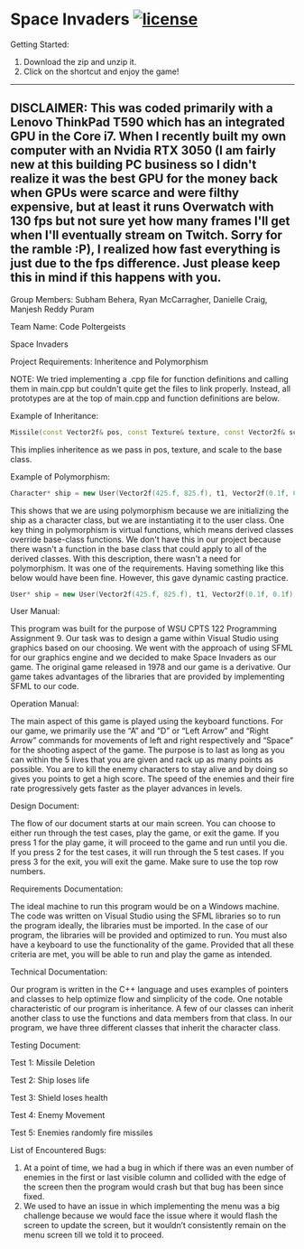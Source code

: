 # Space Invaders [![license](https://img.shields.io/github/license/DAVFoundation/captain-n3m0.svg?style=flat-square)](https://github.com/subhamb123/Space-Invaders/blob/main/LICENSE)

Getting Started:
1) Download the zip and unzip it.
2) Click on the shortcut and enjoy the game!

-----------------------------------------------------------------------------------------------------------------------------------------------------------------------
DISCLAIMER:
This was coded primarily with a Lenovo ThinkPad T590 which has an integrated GPU in the Core i7. When I recently built my own computer with an Nvidia RTX 3050 (I am fairly new at this building PC business so I didn't realize it was the best GPU for the money back when GPUs were scarce and were filthy expensive, but at least it runs Overwatch with 130 fps but not sure yet how many frames I'll get when I'll eventually stream on Twitch. Sorry for the ramble :P), I realized how fast everything is just due to the fps difference. Just please keep this in mind if this happens with you.
-----------------------------------------------------------------------------------------------------------------------------------------------------------------------

Group Members: Subham Behera, Ryan McCarragher, Danielle Craig, Manjesh Reddy Puram

Team Name: Code Poltergeists

Space Invaders

Project Requirements: Inheritence and Polymorphism

NOTE: We tried implementing a .cpp file for function definitions and calling them in main.cpp but couldn't quite get the files to link properly. Instead, all prototypes are at the top of main.cpp and function definitions are below.

Example of Inheritance:

```Cpp
Missile(const Vector2f& pos, const Texture& texture, const Vector2f& scale) : Character(pos, texture, scale) {}
```

This implies inheritence as we pass in pos, texture, and scale to the base class.

Example of Polymorphism:

```Cpp
Character* ship = new User(Vector2f(425.f, 825.f), t1, Vector2f(0.1f, 0.1f));
```

This shows that we are using polymorphism because we are initializing the ship as a character class, but we are instantiating it to the user class. One key thing in polymorphism is virtual functions, which means derived classes override base-class functions. We don't have this in our project because there wasn't a function in the base class that could apply to all of the derived classes. With this description, there wasn't a need for polymorphism. It was one of the requirements. Having something like this below would have been fine. However, this gave dynamic casting practice.

```Cpp
User* ship = new User(Vector2f(425.f, 825.f), t1, Vector2f(0.1f, 0.1f));
```

User Manual:

This program was built for the purpose of WSU CPTS 122 Programming Assignment 9. Our task was to design a game within Visual Studio using graphics based on our choosing. We went with the approach of using SFML for our graphics engine and we decided to make Space Invaders as our game. The original game released in 1978 and our game is a derivative. Our game takes advantages of the libraries that are provided by implementing SFML to our code.

Operation Manual:

The main aspect of this game is played using the keyboard functions. For our game, we primarily use the “A” and “D” or “Left Arrow” and “Right Arrow” commands for movements of left and right respectively and “Space” for the shooting aspect of the game. The purpose is to last as long as you can within the 5 lives that you are given and rack up as many points as possible. You are to kill the enemy characters to stay alive and by doing so gives you points to get a high score. The speed of the enemies and their fire rate progressively gets faster as the player advances in levels.

Design Document:

The flow of our document starts at our main screen. You can choose to either run through the test cases, play the game, or exit the game. If you press 1 for the play game, it will proceed to the game and run until you die. If you press 2 for the test cases, it will run through the 5 test cases. If you press 3 for the exit, you will exit the game. Make sure to use the top row numbers.

Requirements Documentation:

The ideal machine to run this program would be on a Windows machine. The code was written on Visual Studio using the SFML libraries so to run the program ideally, the libraries must be imported. In the case of our program, the libraries will be provided and optimized to run. You must also have a keyboard to use the functionality of the game. Provided that all these criteria are met, you will be able to run and play the game as intended.

Technical Documentation:

Our program is written in the C++ language and uses examples of pointers and classes to help optimize flow and simplicity of the code. One notable characteristic of our program is inheritance. A few of our classes can inherit another class to use the functions and data members from that class. In our program, we have three different classes that inherit the character class. 

Testing Document:

Test 1: Missile Deletion

Test 2: Ship loses life

Test 3: Shield loses health

Test 4: Enemy Movement

Test 5: Enemies randomly fire missiles

List of Encountered Bugs:
1.	At a point of time, we had a bug in which if there was an even number of enemies in the first or last visible column and collided with the edge of the screen then the program would crash but that bug has been since fixed.
2.	We used to have an issue in which implementing the menu was a big challenge because we would face the issue where it would flash the screen to update the screen, but it wouldn’t consistently remain on the menu screen till we told it to proceed.
